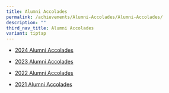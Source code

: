 ```yaml
---
title: Alumni Accolades
permalink: /achievements/Alumni-Accolades/Alumni-Accolades/
description: ""
third_nav_title: Alumni Accolades
variant: tiptap
---
```

<ul data-tight="true" class="tight">
<li>
<p><a href="/achievements/alumni-accolades/2024-alumni-accolades/" rel="noopener noreferrer nofollow" target="_blank">2024 Alumni Accolades</a>
</p>
</li>
<li>
<p><a href="/achievements/alumni-accolades/2023-alumni-accolades/" rel="noopener noreferrer nofollow" target="_blank">2023 Alumni Accolades</a>
</p>
</li>
<li>
<p><a href="/achievements/Alumni-Accolades/2022-Alumni-Accolades/" rel="noopener noreferrer nofollow" target="_blank">2022 Alumni Accolades</a>
</p>
</li>
<li>
<p><a href="/achievements/Alumni-Accolades/2021-Alumni-Accolades/" rel="noopener noreferrer nofollow" target="_blank">2021 Alumni Accolades</a>
</p>
</li>
</ul>
<p></p>